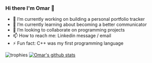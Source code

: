 ### Hi there I'm Omar 👋 

- 🔭 I’m currently working on building a personal portfolio tracker
- 🌱 I’m currently learning about becoming a better communicator
- 👯 I’m looking to collaborate on programming projects
- 📫 How to reach me: Linkedin message / email
- ⚡ Fun fact: C++ was my first programming language

![trophies](https://github-profile-trophy.vercel.app/?username=omar2535&theme=flat)
[![Omar's github stats](https://github-readme-stats.vercel.app/api?username=omar2535)](https://github.com/anuraghazra/github-readme-stats)
